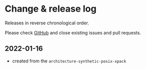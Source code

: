 # Change & release log

Releases in reverse chronological order.

Please check
[GitHub](https://github.com/micro-os-plus/rtos-synthetic-posix-xpack/issues/)
and close existing issues and pull requests.

## 2022-01-16

- created from the `architecture-synthetic-posix-xpack`
